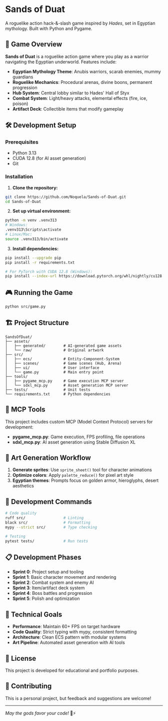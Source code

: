 # Sands of Duat

A roguelike action hack-&-slash game inspired by *Hades*, set in Egyptian mythology. Built with Python and Pygame.

## 🏺 Game Overview

**Sands of Duat** is a roguelike action game where you play as a warrior navigating the Egyptian underworld. Features include:

- **Egyptian Mythology Theme**: Anubis warriors, scarab enemies, mummy guardians
- **Roguelike Mechanics**: Procedural arenas, divine boons, permanent progression
- **Hub System**: Central lobby similar to Hades' Hall of Styx
- **Combat System**: Light/heavy attacks, elemental effects (fire, ice, poison)
- **Artifact Deck**: Collectible items that modify gameplay

## 🛠️ Development Setup

### Prerequisites
- Python 3.13
- CUDA 12.8 (for AI asset generation)
- Git

### Installation

1. **Clone the repository:**
```bash
git clone https://github.com/Noquela/Sands-of-Duat.git
cd Sands-of-Duat
```

2. **Set up virtual environment:**
```bash
python -m venv .venv313
# Windows:
.venv313\Scripts\activate
# Linux/Mac:
source .venv313/bin/activate
```

3. **Install dependencies:**
```bash
pip install --upgrade pip
pip install -r requirements.txt

# For PyTorch with CUDA 12.8 (Windows):
pip install --index-url https://download.pytorch.org/whl/nightly/cu128 --extra-index-url https://pypi.org/simple torch torchvision torchaudio
```

## 🎮 Running the Game

```bash
python src/game.py
```

## 🏗️ Project Structure

```
SandsOfDuat/
├── assets/
│   ├── generated/        # AI-generated game assets
│   └── raw/              # Original artwork
├── src/
│   ├── ecs/              # Entity-Component-System
│   ├── scenes/           # Game scenes (Hub, Arena)
│   ├── ui/               # User interface
│   └── game.py           # Main entry point
├── tools/
│   ├── pygame_mcp.py     # Game execution MCP server
│   └── sdxl_mcp.py       # Asset generation MCP server
├── tests/                # Unit tests
└── requirements.txt      # Python dependencies
```

## 🤖 MCP Tools

This project includes custom MCP (Model Context Protocol) servers for development:

- **pygame_mcp.py**: Game execution, FPS profiling, file operations
- **sdxl_mcp.py**: AI asset generation using Stable Diffusion XL

## 🎨 Art Generation Workflow

1. **Generate sprites**: Use `sprite_sheet()` tool for character animations
2. **Optimize colors**: Apply `palette_reduce()` for pixel art style
3. **Egyptian themes**: Prompts focus on golden armor, hieroglyphs, desert aesthetics

## 🔧 Development Commands

```bash
# Code quality
ruff src/                 # Linting
black src/                # Formatting
mypy --strict src/        # Type checking

# Testing
pytest tests/             # Run tests
```

## 📋 Development Phases

- **Sprint 0**: Project setup and tooling
- **Sprint 1**: Basic character movement and rendering
- **Sprint 2**: Combat system and enemy AI
- **Sprint 3**: Item/artifact deck system
- **Sprint 4**: Boss battles and progression
- **Sprint 5**: Polish and optimization

## 🎯 Technical Goals

- **Performance**: Maintain 60+ FPS on target hardware
- **Code Quality**: Strict typing with mypy, consistent formatting
- **Architecture**: Clean ECS pattern with modular systems
- **Art Pipeline**: Automated asset generation with AI tools

## 📄 License

This project is developed for educational and portfolio purposes.

## 🤝 Contributing

This is a personal project, but feedback and suggestions are welcome!

---

*May the gods favor your code!* 🏺⚡